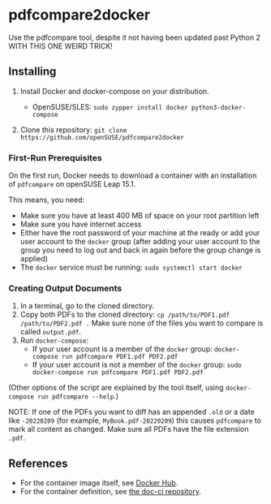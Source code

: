 # pdfcompare2docker

Use the pdfcompare tool, despite it not having been updated past Python 2
WITH THIS ONE WEIRD TRICK!

## Installing

1. Install Docker and docker-compose on your distribution.
   *  OpenSUSE/SLES: `sudo zypper install docker python3-docker-compose`

2. Clone this repository: `git clone https://github.com/openSUSE/pdfcompare2docker`


### First-Run Prerequisites

On the first run, Docker needs to download a container with an installation of `pdfcompare` on openSUSE Leap 15.1.

This means, you need:

*  Make sure you have at least 400 MB of space on your root partition left
*  Make sure you have internet access
*  Either have the root password of your machine at the ready or add your user account to the `docker` group (after adding your user account to the group you need to log out and back in again before the group change is applied)
*  The `docker` service must be running: `sudo systemctl start docker`


### Creating Output Documents

1. In a terminal, go to the cloned directory.
2. Copy both PDFs to the cloned directory: `cp /path/to/PDF1.pdf /path/to/PDF2.pdf .`
   Make sure none of the files you want to compare is called `output.pdf`.
3. Run `docker-compose`:
   * If your user account is a member of the `docker` group: `docker-compose run pdfcompare PDF1.pdf PDF2.pdf`
   * If your user account is not a member of the `docker` group: `sudo docker-compose run pdfcompare PDF1.pdf PDF2.pdf`

(Other options of the script are explained by the tool itself, using `docker-compose run pdfcompare --help`.)

NOTE: If one of the PDFs you want to diff has an appended `.old` or a date like `-20220209` (for example, `MyBook.pdf-20220209`) this causes `pdfcompare` to mark all content as changed. Make sure all PDFs have the file extension `.pdf`.    


## References

* For the container image itself, see [Docker Hub](https://hub.docker.com/r/susedoc/pdfcompare).
* For the container definition, see [the doc-ci repository](https://github.com/openSUSE/doc-ci/tree/develop/build-pdfcompare-container).
